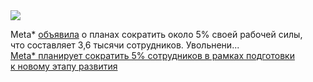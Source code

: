 <!--2025-01-15 14:51:31-->
<div class="yb">
  <div class="rss smaller1 habr"><img src="https://habrastorage.org/getpro/habr/upload_files/f0d/bc9/5d7/f0dbc95d712f0dd28045c2cde2e9cb69.jpeg" /><p>Meta* <a href="https://www.theverge.com/2025/1/14/24343562/meta-lay-offs-low-performers-zuckerberg-memo" rel="noopener noreferrer nofollow">объявила</a> о&nbsp;планах сократить около 5% своей рабочей силы, что&nbsp;составляет 3,6&nbsp;тысячи сотрудников. Увольнени... <br><a class="light" href="https://habr.com/ru/news/873912/?utm_source=habrahabr&utm_medium=rss&utm_campaign=873912">Meta* планирует сократить 5% сотрудников в рамках подготовки к новому этапу развития</a></div>
</div>
